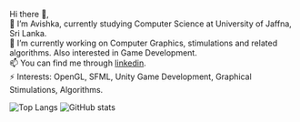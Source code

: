 Hi there 👋,<br>
🌱 I’m Avishka, currently studying Computer Science at University of Jaffna, Sri Lanka.<br>
🔭 I’m currently working on Computer Graphics, stimulations and related algorithms. Also interested in Game Development.<br>
📫 You can find me through <a href="https://www.linkedin.com/in/avishka-weebadde-429a32144/">linkedin</a>.<br>
⚡ Interests: OpenGL, SFML, Unity Game Development, Graphical Stimulations, Algorithms.

![Top Langs](https://github-readme-stats.vercel.app/api/top-langs/?username=AvishkaWeebadde&theme=tokyonight)
![GitHub stats](https://github-readme-stats.vercel.app/api?username=AvishkaWeebadde&show_icons=true&theme=tokyonight)
<!--
**AvishkaWeebadde/AvishkaWeebadde** is a ✨ _special_ ✨ repository because its `README.md` (this file) appears on your GitHub profile.

Here are some ideas to get you started:

- 🔭 I’m currently working on ...
- 🌱 I’m currently learning ...
- 👯 I’m looking to collaborate on ...
- 🤔 I’m looking for help with ...
- 💬 Ask me about ...
- 📫 How to reach me: ...
- 😄 Pronouns: ...
- ⚡ Fun fact: ...
-->
